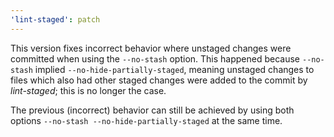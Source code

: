 ```yaml
---
'lint-staged': patch
---
```


This version fixes incorrect behavior where unstaged changes were committed when using the `--no-stash` option. This happened because `--no-stash` implied `--no-hide-partially-staged`, meaning unstaged changes to files which also had other staged changes were added to the commit by _lint-staged_; this is no longer the case.

The previous (incorrect) behavior can still be achieved by using both options `--no-stash --no-hide-partially-staged` at the same time.

